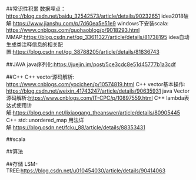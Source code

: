 ﻿##常识性积累
数据埋点：https://blog.csdn.net/baidu_32542573/article/details/90232651
idea2018破解:https://www.jianshu.com/p/7d60ea5e51e9
windows下安装scala: https://www.cnblogs.com/guohaoblog/p/9018293.html
MMAP:https://blog.csdn.net/qq_33611327/article/details/81738195
idea自动生成类注释信息的相关配置:https://blog.csdn.net/qq_38788205/article/details/81836743

##JAVA
java序列化:https://juejin.im/post/5ce3cdc8e51d45777b1a3cdf


##C++
C++ vector源码解析: https://www.cnblogs.com/yocichen/p/10574819.html
C++ vector基本操作: https://blog.csdn.net/weixin_41743247/article/details/90635931
java Vector源码解析:https://www.cnblogs.com/IT-CPC/p/10897559.html
C++ lambda表达式使用讲解:https://blog.csdn.net/lixiaogang_theanswer/article/details/80905445
C++ std::unordered_map 用法详解:https://blog.csdn.net/fcku_88/article/details/88353431

##scala

##算法


##存储
LSM-TREE:https://blog.csdn.net/u010454030/article/details/90414063







